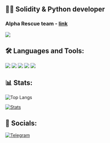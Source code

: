 ## 👨‍💻 Solidity & Python developer
### Alpha Rescue team - [link](https://t.me/rescue_alpha)
![](https://komarev.com/ghpvc/?username=Messxrem&color=blue&style=flat)
 
## 🛠 Languages and Tools:
![](https://img.shields.io/badge/-web3-090909?style=for-the-badge&logo=ethereum)
![](https://img.shields.io/badge/-solidity-090909?style=for-the-badge&logo=Solidity)
![](https://img.shields.io/badge/-python-090909?style=for-the-badge&logo=python)
![](https://img.shields.io/badge/Node.js-090909?style=for-the-badge&logo=nodedotjs)
![](https://img.shields.io/badge/TypeScript-090909?style=for-the-badge&logo=TypeScript)

## 📊 Stats:
![Top Langs](https://github-readme-stats.vercel.app/api/top-langs/?username=Messxrem&layout=compact&theme=blue_navy)

[![Stats](https://github-readme-stats.vercel.app/api?username=Messxrem&show_icons=true&theme=blue_navy)](https://github-readme-stats.vercel.app/api?username=Messxrem&show_icons=true&theme=blue_navy)

## 🔗 Socials:
[![Telegram](https://img.shields.io/badge/-Telegram-090909?style=for-the-badge&logo=telegram)](https://t.me/Messxrem)
